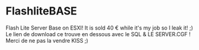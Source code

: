 # FlashliteBASE
 Flash Lite Server Base on ESXI! It is sold 40 € while it's my job so I leak it! ;)
Le lien de download ce trouve en dessous avec le SQL & LE SERVER.CGF ! Merci de ne pas la vendre KISS ;)
